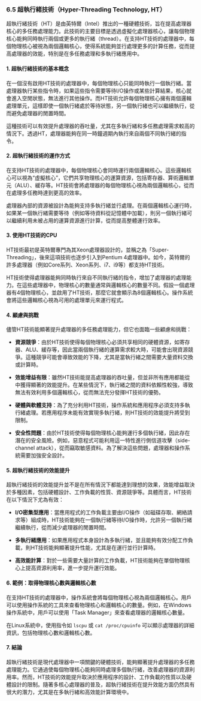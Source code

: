 ### 6.5 超執行緒技術（Hyper-Threading Technology, HT）

超執行緒技術（HT）是由英特爾（Intel）推出的一種硬體技術，旨在提高處理器核心的多任務處理能力。此技術的主要目標是透過虛擬化處理器核心，讓每個物理核心能夠同時執行兩個或更多的執行緒（thread）。在支持HT技術的處理器中，每個物理核心被視為兩個邏輯核心，使得系統能夠並行處理更多的計算任務，從而提高處理器的效能，特別是在多任務處理和多執行緒應用中。

#### 1. 超執行緒技術的基本概念

在一個沒有啟用HT技術的處理器中，每個物理核心只能同時執行一個執行緒。當處理器執行某些指令時，如果這些指令需要等待I/O操作或某些計算結果，核心就會進入空閒狀態，無法進行其他操作。而HT技術允許每個物理核心擁有兩個邏輯處理單元，這樣即使一個執行緒處於等待狀態，另一個執行緒也可以繼續執行，從而避免處理器的閒置時間。

這種技術可以有效提升處理器的吞吐量，尤其在多執行緒和多任務處理需求較高的情況下。透過HT，處理器能夠在同一時鐘週期內執行來自兩個不同執行緒的指令。

#### 2. 超執行緒技術的運作方式

在支持HT技術的處理器中，每個物理核心會同時運行兩個邏輯核心。這些邏輯核心可以視為“虛擬核心”，它們共享物理核心的運算資源，包括寄存器、算術邏輯單元（ALU）、緩存等。HT技術會將處理器的每個物理核心視為兩個邏輯核心，從而在處理多任務時達到更高的效率。

處理器內部的資源被設計為能夠支持多執行緒並行處理。在兩個邏輯核心運行時，如果某一個執行緒需要等待（例如等待資料從記憶體中加載），則另一個執行緒可以繼續利用未被占用的運算資源進行計算，從而提高整體運行效率。

#### 3. 使用HT技術的CPU

HT技術最初是英特爾專門為其Xeon處理器設計的，並稱之為「Super-Threading」，後來這項技術也逐步引入到Pentium 4處理器中。如今，英特爾的許多處理器（例如Core系列、Xeon系列、i7、i9等）都支持HT技術。

HT技術使得處理器能夠同時執行來自不同執行緒的指令，增加了處理器的處理能力。在這些處理器中，物理核心的數量通常與邏輯核心的數量不同。假設一個處理器有4個物理核心，並啟用了HT技術，那麼它就會顯示為8個邏輯核心。操作系統會將這些邏輯核心視為可用的處理單元來運行程式。

#### 4. 顧慮與挑戰

儘管HT技術能顯著提升處理器的多任務處理能力，但它也面臨一些顧慮和挑戰：

- **資源競爭**：由於HT技術使得每個物理核心必須共享相同的硬體資源，如寄存器、ALU、緩存等，因此當兩個執行緒的運算需求較大時，可能會出現資源競爭。這種競爭可能會導致效能的下降，尤其是當執行緒之間需要大量資料交換或計算時。

- **效能增益有限**：雖然HT技術能提高處理器的吞吐量，但並非所有應用都能從中獲得顯著的效能提升。在某些情況下，執行緒之間的資料依賴性較強，導致無法有效利用多個邏輯核心，從而無法充分發揮HT技術的優勢。

- **硬體與軟體支持**：為了充分利用HT技術，操作系統和應用程序必須支持多執行緒處理。若應用程序未能有效實現多執行緒，則HT技術的效能提升將受到限制。

- **安全性問題**：由於HT技術使得每個物理核心能夠運行多個執行緒，因此存在潛在的安全風險。例如，惡意程式可能利用這一特性進行側信道攻擊（side-channel attack），從而竊取敏感資料。為了解決這些問題，處理器和操作系統需要加強安全設計。

#### 5. 超執行緒技術的效能提升

超執行緒技術的效能提升並不是在所有情況下都能達到理想的效果，效能增益取決於多種因素，包括硬體設計、工作負載的性質、資源競爭等。具體而言，HT技術在以下情況下尤為有效：

- **I/O密集型應用**：當應用程式的工作負載主要由I/O操作（如磁碟存取、網絡請求等）組成時，HT技術能夠在一個執行緒等待I/O操作時，允許另一個執行緒繼續執行，從而減少處理器的閒置時間。

- **多執行緒應用**：如果應用程式本身設計為多執行緒，並且能夠有效分配工作負載，則HT技術能夠顯著提升性能，尤其是在運行並行計算時。

- **高效能計算**：對於一些需要大量計算的工作負載，HT技術能夠在單個物理核心上提高資源利用率，進一步提升運行效能。

#### 6. 範例：取得物理核心數與邏輯核心數

在支持HT技術的處理器中，操作系統會將每個物理核心視為兩個邏輯核心。用戶可以使用操作系統的工具來查看物理核心和邏輯核心的數量。例如，在Windows操作系統中，用戶可以使用「Task Manager」來查看處理器的邏輯核心數量。

在Linux系統中，使用指令如 `lscpu` 或 `cat /proc/cpuinfo` 可以顯示處理器的詳細資訊，包括物理核心數和邏輯核心數。

#### 7. 結論

超執行緒技術是現代處理器中一項關鍵的硬體技術，能夠顯著提升處理器的多任務處理能力。它通過使每個物理核心能夠同時處理多個執行緒，改善處理器的資源利用率。然而，HT技術的效能提升取決於應用程序的設計、工作負載的性質以及硬體設計的限制。隨著多核心處理器的普及，超執行緒技術在提升效能方面仍然具有很大的潛力，尤其是在多執行緒和高效能計算環境中。